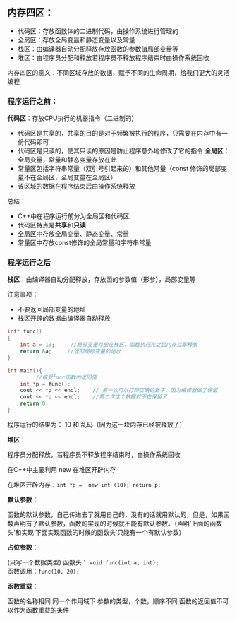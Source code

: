 ## 内存四区：

- 代码区：存放函数体的二进制代码，由操作系统进行管理的
- 全局区：存放全局变最和静态变量以及常量
- 栈区：由编译器自动分配释放存放函数的参数值局部变量等
- 堆区：由程序员分配和释放若程序员不释放程序结束时由操作系统回收

内存四区的意义：不同区域存放的数据，赋予不同的生命周期，给我们更大的灵活编程

### 程序运行之前：

**代码区**：存放CPU执行的机器指令（二进制的）
- 代码区是共享的，共享的目的是对于频繁被执行的程序，只需要在内存中有一份代码即可
- 代码区是只读的，使其只读的原因是防止程序意外地修改了它的指令
**全局区**：全局变量，常量和静态变量存放在此
- 常量区包括字符串常量（双引号引起来的）和其他常量（const 修饰的局部变量不在全局区，全局变量在全局区）
- 该区域的数据在程序结束后由操作系统释放

总结：
- C++中在程序运行前分为全局区和代码区
- 代码区特点是**共享**和**只读**
- 全局区中存放全局变量、静态变量、常量
- 常量区中存放const修饰的全局常量和字符串常量

### 程序运行之后

**栈区**：由编译器自动分配释放，存放函的参数值（形参），局部变量等
 
 注意事项：
- 不要返回局部变量的地址
- 栈区开辟的数据由编译器自动释放

```C++
int* func()
{
    int a = 10;     //局部变量存放在栈区，函数执行完之后内存立即释放
    return &a;     //返回局部变量的地址
}

int main(){
         //接受func函数的返回值
    int *p = func();
    cout << *p << endl;    // 第一次可以打印正确的数字，因为编译器做了保留
    cout << *p << endl;    //第二次这个数据就不在保留了
    return 0;
}
```

程序运行的结果为： 10 和 乱码（因为这一块内存已经被释放了）

**堆区**：

程序员分配释放，若程序员不释放程序结束时，由操作系统回收

在C++中主要利用 new 在堆区开辟内存

在堆区开辟内存：`int *p =  new int (10); return p;`


**默认参数**：

函数的默认参数，自己传进去了就用自己的，没有的话就用默认的，但是，如果函数声明有了默认参数，函数的实现的时候就不能有默认参数。（声明‘上面的函数头’和实现‘下面实现函数的时候的函数头’只能有一个有默认参数）

**占位参数**：

(只写一个数据类型)
函数头： `void func(int a, int);`   
函数调用：`func(10, 20);`


**函数重载**：

函数的名称相同
同一个作用域下
参数的类型，个数，顺序不同
函数的返回值不可以作为函数重载的条件
